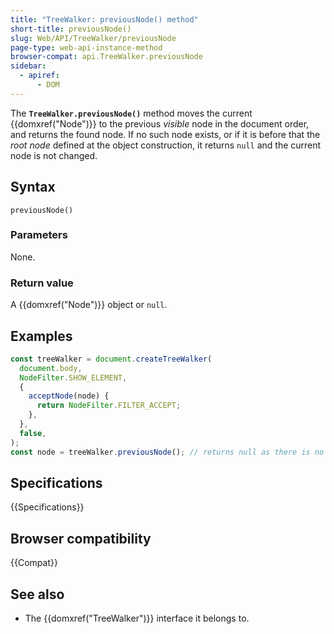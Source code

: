 ```yaml
---
title: "TreeWalker: previousNode() method"
short-title: previousNode()
slug: Web/API/TreeWalker/previousNode
page-type: web-api-instance-method
browser-compat: api.TreeWalker.previousNode
sidebar:
  - apiref:
      - DOM
---
```


The **`TreeWalker.previousNode()`** method moves the current
{{domxref("Node")}} to the previous _visible_ node in the document order, and
returns the found node. If no such node
exists, or if it is before that the _root node_ defined at the object
construction, it returns `null` and the current node is not changed.

## Syntax

```js-nolint
previousNode()
```

### Parameters

None.

### Return value

A {{domxref("Node")}} object or `null`.

## Examples

```js
const treeWalker = document.createTreeWalker(
  document.body,
  NodeFilter.SHOW_ELEMENT,
  {
    acceptNode(node) {
      return NodeFilter.FILTER_ACCEPT;
    },
  },
  false,
);
const node = treeWalker.previousNode(); // returns null as there is no parent
```

## Specifications

{{Specifications}}

## Browser compatibility

{{Compat}}

## See also

- The {{domxref("TreeWalker")}} interface it belongs to.

